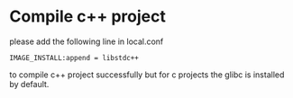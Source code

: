 # Compile c++ project

please add the following line in local.conf

```
IMAGE_INSTALL:append = libstdc++ 
```
to compile c++ project successfully  but for c projects the glibc is installed by default.